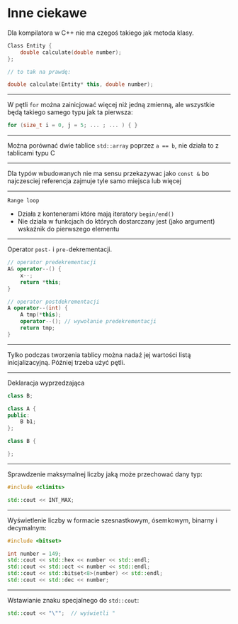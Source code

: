 # Inne ciekawe

Dla kompilatora w C++ nie ma czegoś takiego jak metoda klasy.

```cpp
Class Entity {
    double calculate(double number);
};

// to tak na prawdę:

double calculate(Entity* this, double number);
```

---

W pętli `for` można zainicjować więcej niż jedną zmienną, ale wszystkie będą takiego samego typu jak ta pierwsza:

```cpp
for (size_t i = 0, j = 5; ... ; ... ) { }
```

---

Można porównać dwie tablice `std::array` poprzez `a == b`, nie działa to z tablicami typu C

---

Dla typów wbudowanych nie ma sensu przekazywac jako `const &` bo najczesciej referencja zajmuje tyle samo miejsca lub więcej

---

`Range loop`
* Działa z kontenerami które mają iteratory `begin/end()`
* Nie działa w funkcjach do których dostarczany jest (jako argument) wskaźnik do pierwszego elementu

---

Operator `post-` i `pre-`dekrementacji.

```cpp
// operator predekrementacji
A& operator--() {
    x--;
    return *this;
}

// operator postdekrementacji
A operator--(int) {
    A tmp(*this);
    operator--(); // wywołanie predekrementacji
    return tmp;
}
```

---

Tylko podczas tworzenia tablicy można nadaź jej wartości listą inicjalizacyjną. Później trzeba użyć pętli.

---

Deklaracja wyprzedzająca

```cpp
class B;

class A {
public:
    B b1;
};

class B {

};
```

___

Sprawdzenie maksymalnej liczby jaką może przechować dany typ:

```cpp
#include <climits>

std::cout << INT_MAX;
```

---

Wyświetlenie liczby w formacie szesnastkowym, ósemkowym, binarny i decymalnym:

```cpp
#include <bitset>

int number = 149;	
std::cout << std::hex << number << std::endl;
std::cout << std::oct << number << std::endl;
std::cout << std::bitset<8>(number) << std::endl;
std::cout << std::dec << number;
```

---

Wstawianie znaku specjalnego do `std::cout`:

```cpp
std::cout << "\"";	// wyświetli "
```

